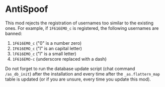 # AntiSpoof

This mod rejects the registration of usernames too similar to the existing ones. For example, if `1F616EMO_c` is registered, the following usernames are banned:

1. `1F616EM0_c` ("0" is a number zero)
2. `IF616EMO_c` ("I" is an capital letter)
3. `lF616EMO_c` ("l" is a small letter)
4. `1F616EMO-c` (underscore replaced with a dash)

Do not forget to run the database update script (chat command `/as_db_init`) after the installation and every time after the `_as.flattern_map` table is updated (or if you are unsure, every time you update this mod).
